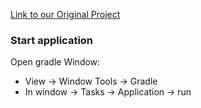 [Link to our Original Project](https://github.com/timmy-2003/memoryGameFX)


### Start application
Open gradle Window:
- View -> Window Tools -> Gradle
- In window -> Tasks -> Application -> run
